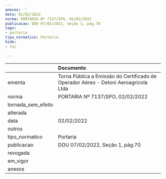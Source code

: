 ```yaml
---
anexos: ''
data: 02/02/2022
norma: PORTARIA Nº 7137/SPO, 02/02/2022
publicacao: DOU 07/02/2022, Seção 1, pág.70
tags:
- portaria
tipo_normatico: Portaria
hide: 
- toc 
 
---
```


|                    | Documento                                                                           |
|:-------------------|:------------------------------------------------------------------------------------|
| ementa             | Torna Pública a Emissão do Certificado de Operador Aéreo - Detoni Aeroagricola Ltda |
| norma              | PORTARIA Nº 7137/SPO, 02/02/2022                                                    |
| tornada_sem_efeito |                                                                                     |
| alterada           |                                                                                     |
| data               | 02/02/2022                                                                          |
| outros             |                                                                                     |
| tipo_normatico     | Portaria                                                                            |
| publicacao         | DOU 07/02/2022, Seção 1, pág.70                                                     |
| revogada           |                                                                                     |
| em_vigor           |                                                                                     |
| anexos             |                                                                                     |